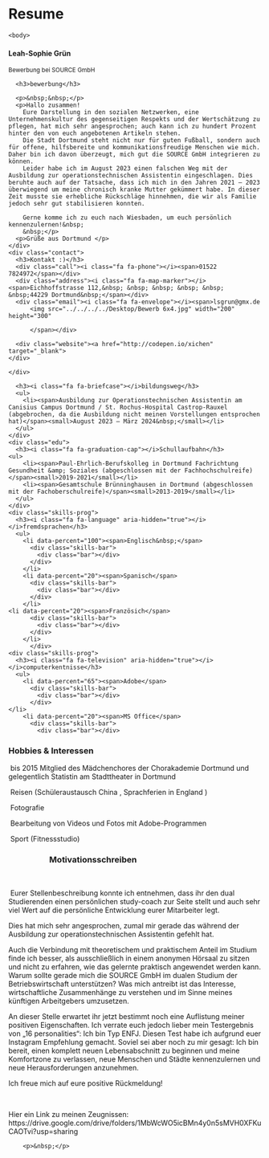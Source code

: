 # Resume

<!DOCTYPE html>
<html lang="en" >
<head>
  <meta charset="UTF-8">
  <title>CodePen - Resume</title>
  <link rel='stylesheet' href='https://fonts.googleapis.com/css?family=Ubuntu'>
<link rel='stylesheet' href='https://cdnjs.cloudflare.com/ajax/libs/font-awesome/4.6.3/css/font-awesome.css'>
<link rel='stylesheet' href='https://s.plurk.com/0e89357f530f0a843c68440a020d4eb5.css'><link rel="stylesheet" href="./style.css">

</head>
	
	<body>
<!-- partial:index.partial.html -->
<div class="resume">
  <div class="base">
    <div class="profile">
      <div class="photo"></div>
      <div class="info">
        <h4 class="name">Leah-Sophie Grün</h4>
        <small class="job">Bewerbung bei SOURCE GmbH</small>
      </div>
    </div>
    <div class="about">
		
      <h3>bewerbung</h3>
		
	  <p>&nbsp;&nbsp;</p>
	  <p>Hallo zusammen!
	    Eure Darstellung in den sozialen Netzwerken, eine Unternehmenskultur des gegenseitigen Respekts und der Wertschätzung zu pflegen, hat mich sehr angesprochen; auch kann ich zu hundert Prozent hinter den von euch angebotenen Artikeln stehen.
	    Die Stadt Dortmund steht nicht nur für guten Fußball, sondern auch für offene, hilfsbereite und kommunikationsfreudige Menschen wie mich. Daher bin ich davon überzeugt, mich gut die SOURCE GmbH integrieren zu können. 
	    Leider habe ich im August 2023 einen falschen Weg mit der Ausbildung zur operationstechnischen Assistentin eingeschlagen. Dies beruhte auch auf der Tatsache, dass ich mich in den Jahren 2021 – 2023 überwiegend um meine chronisch kranke Mutter gekümmert habe. In dieser Zeit musste sie erhebliche Rückschläge hinnehmen, die wir als Familie jedoch sehr gut stabilisieren konnten.
	    
	    Gerne komme ich zu euch nach Wiesbaden, um euch persönlich kennenzulernen!&nbsp;
	    &nbsp;</p>
	  <p>Grüße aus Dortmund </p>
    </div>
    <div class="contact">
      <h3>Kontakt :)</h3>
      <div class="call"><i class="fa fa-phone"></i><span>01522 7824972</span></div>
      <div class="address"><i class="fa fa-map-marker"></i><span>Eichhoffstrasse 112,&nbsp; &nbsp; &nbsp; &nbsp; &nbsp; &nbsp;44229 Dortmund&nbsp;</span></div>
      <div class="email"><i class="fa fa-envelope"></i><span>lsgrun@gmx.de  
		  <img src="../../../../Desktop/Bewerb 6x4.jpg" width="200" height="300"
			   
		  </span></div>
		
      <div class="website"><a href="http://codepen.io/xichen" target="_blank"> 
    </div>
      
    </div>
  </div>
  <div class="func">
    <div class="work">

      <h3><i class="fa fa-briefcase"></i>bildungsweg</h3>
      <ul>
        <li><span>Ausbildung zur Operationstechnischen Assistentin am Canisius Campus Dortmund / St. Rochus-Hospital Castrop-Rauxel (abgebrochen, da die Ausbildung nicht meinen Vorstellungen entsprochen hat)</span><small>August 2023 – März 2024&nbsp;</small></li>
      </ul>
    </div>
    <div class="edu">
      <h3><i class="fa fa-graduation-cap"></i>Schullaufbahn</h3>
    <ul>
        <li><span>Paul-Ehrlich-Berufskolleg in Dortmund Fachrichtung Gesundheit &amp; Soziales (abgeschlossen mit der Fachhochschulreife)</span><small>2019-2021</small></li>
        <li><span>Gesamtschule Brünninghausen in Dortmund (abgeschlossen mit der Fachoberschulreife)</span><small>2013-2019</small></li>
      </ul>
    </div>
    <div class="skills-prog">
      <h3><i class="fa fa-language" aria-hidden="true"></i></i>fremdsprachen</h3>
      <ul>
        <li data-percent="100"><span>Englisch&nbsp;</span>
          <div class="skills-bar">
            <div class="bar"></div>
          </div>
        </li>
        <li data-percent="20"><span>Spanisch</span>
          <div class="skills-bar">
            <div class="bar"></div>
          </div>
        </li>
    <li data-percent="20"><span>Französich</span>
          <div class="skills-bar">
            <div class="bar"></div>
          </div>
        </li>
		  </div>
    <div class="skills-prog">
      <h3><i class="fa fa-television" aria-hidden="true"></i></i>computerkentnisse</h3>
      <ul>
        <li data-percent="65"><span>Adobe</span>
          <div class="skills-bar">
            <div class="bar"></div>
          </div>
    </li>
        <li data-percent="20"><span>MS Office</span>
          <div class="skills-bar">
            <div class="bar"></div>
  </div>
    </li>
		  </div>
		  
		  
		  
		  
   
	  
<div class="interests">
  <h3><i class="fa fa-star"></i>Hobbies &amp; Interessen</h3>
  <p> <i class="fa fa-microphone" aria-hidden="true"></i>&nbsp;bis 2015 Mitglied des Mädchenchores der Chorakademie Dortmund und gelegentlich Statistin am Stadttheater in Dortmund&nbsp;</p>
  <p><i class="fa fa-plane" aria-hidden="true"></i>&nbsp;Reisen (Schüleraustausch China , Sprachferien in England )&nbsp;</p>
  <p><i class="fa fa-camera" aria-hidden="true"></i>&nbsp;Fotografie</p>
<p><i class="fa fa-pencil" aria-hidden="true"></i>&nbsp;Bearbeitung von Videos und Fotos mit Adobe-Programmen&nbsp;</p>
  <p><i class="fa fa-female" aria-hidden="true">&nbsp;</i>Sport (Fitnessstudio)</p>
</div>
	  <div class="interests">
        <h3><i class="fa fa-smile-o" aria-hidden="true"></i></i>&nbsp; &nbsp; &nbsp; &nbsp; &nbsp; &nbsp; &nbsp; &nbsp; &nbsp; &nbsp; &nbsp;Motivationsschreiben</h3>
        <p>&nbsp;</p>
        <p>&nbsp;Eurer Stellenbeschreibung konnte ich entnehmen, dass ihr den dual Studierenden einen persönlichen study-coach zur Seite stellt und auch sehr viel Wert auf die persönliche Entwicklung eurer Mitarbeiter legt.&nbsp;</p>
        <p>Dies hat mich sehr angesprochen, zumal mir gerade das während der Ausbildung zur operationstechnischen Assistentin gefehlt hat.&nbsp;</p>
        <p>Auch die Verbindung mit theoretischem und praktischem Anteil im Studium finde ich besser, als ausschließlich in einem anonymen Hörsaal zu sitzen und nicht zu erfahren, wie das gelernte praktisch angewendet werden kann. Warum sollte gerade mich die SOURCE GmbH im dualen Studium der Betriebswirtschaft unterstützen? Was mich antreibt ist das Interesse, wirtschaftliche Zusammenhänge zu verstehen und im Sinne meines künftigen Arbeitgebers umzusetzen.&nbsp;</p>
        <p>An dieser Stelle erwartet ihr jetzt bestimmt noch eine Auflistung meiner positiven Eigenschaften. Ich verrate euch jedoch lieber mein Testergebnis von „16 personalities“: Ich bin Typ ENFJ. Diesen Test habe ich aufgrund euer Instagram Empfehlung gemacht. Soviel sei aber noch zu mir gesagt: Ich bin bereit, einen komplett neuen Lebensabschnitt zu beginnen und meine Komfortzone zu verlassen, neue Menschen und Städte kennenzulernen und neue Herausforderungen anzunehmen.&nbsp;</p>
        <p>Ich freue mich auf eure positive Rückmeldung!</p>
        <p>&nbsp;</p>
        <p>Hier ein Link zu meinen Zeugnissen:
	  https://drive.google.com/drive/folders/1MbWcWO5icBMn4y0n5sMVH0XFKuCAOTvi?usp=sharing</p>

        <p>&nbsp;</p>
<p>&nbsp;</p>
    </div>
  </div>
</div>
		
		
<!-- partial -->
  <script src='https://cdnjs.cloudflare.com/ajax/libs/jquery/2.2.4/jquery.min.js'></script><script  src="./script.js"></script>

		
</body>
</html>

